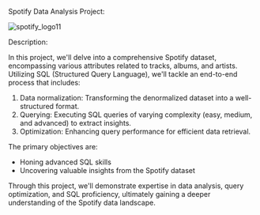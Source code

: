 Spotify Data Analysis Project:

![spotify_logo11](https://github.com/user-attachments/assets/731be678-ebec-4ee0-aac0-8090d7baffbf)

Description: 

In this project, we'll delve into a comprehensive Spotify dataset, encompassing various attributes related to tracks, albums, and artists. Utilizing SQL (Structured Query Language), we'll tackle an end-to-end process that includes:

1. Data normalization: Transforming the denormalized dataset into a well-structured format.
2. Querying: Executing SQL queries of varying complexity (easy, medium, and advanced) to extract insights.
3. Optimization: Enhancing query performance for efficient data retrieval.

The primary objectives are:

- Honing advanced SQL skills
- Uncovering valuable insights from the Spotify dataset

Through this project, we'll demonstrate expertise in data analysis, query optimization, and SQL proficiency, ultimately gaining a deeper understanding of the Spotify data landscape.


